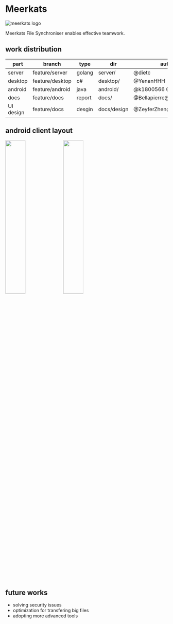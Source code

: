 # Meerkats
![meerkats logo](https://github.com/dietc/Meerkats/blob/master/docs/design/logo_v1.4/logo.jpg)

Meerkats File Synchroniser enables effective teamwork.

## work distribution

|  part         |    branch      |      type        |      dir        |     author                        |
| ------------- | -------------  | ---------------- | ----------------| ----------------------------------|
| server        | feature/server |     golang       |     server/     |     @dietc                        |
| desktop       | feature/desktop|       c#         |     desktop/    |     @YenanHHH                     |
| android       | feature/android|     java         |     android/    |@k1800566 @ZeyferZheng             |                 
| docs          | feature/docs   |     report       |     docs/       |@Bellapierre@samahghamdi           | 
| UI design     | feature/docs   |     desgin       |    docs/design  |     @ZeyferZheng                  |

## android client layout
<div  style="display:inline;"><img src="https://github.com/dietc/Meerkats/blob/master/docs/design/Android%20Layout_v1.3/screenshot%20(1).png" width="35%"></div>


<div  style="display:inline;left:50px;"><img style="display:inline;" src="https://github.com/dietc/Meerkats/blob/master/docs/design/Android%20Layout_v1.3/screenshot%20(3).png" width="35%"></div>

## future works

- solving security issues
- optimization for transfering big files
- adopting more advanced tools
